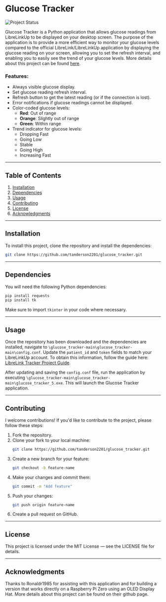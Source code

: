 # Glucose Tracker

![Project Status](https://img.shields.io/badge/build-passing-brightgreen)

Glucose Tracker is a Python application that allows glucose readings from LibreLinkUp to be displayed on your desktop screen. The purpose of the application is to provide a more efficient way to monitor your glucose levels compared to the official LibreLink/LibreLinkUp application by displaying the glucose reading on your screen, allowing you to set the refresh interval, and enabling you to easily see the trend of your glucose levels. More details about this project can be found [here](https://tanderson.net/posts/LibreLink-Tracker-Project/).

### Features:

- Always visible glucose display.
- Set glucose reading refresh interval.
- Refresh button to get the latest reading (or if the connection is lost).
- Error notifications if glucose readings cannot be displayed.
- Color-coded glucose levels: 
  - **Red**: Out of range
  - **Orange**: Slightly out of range
  - **Green**: Within range
- Trend indicator for glucose levels: 
  - Dropping Fast
  - Going Low
  - Stable
  - Going High
  - Increasing Fast

---

## Table of Contents

1. [Installation](#installation)
2. [Dependencies](#dependencies)
3. [Usage](#usage)
5. [Contributing](#contributing)
6. [License](#license)
7. [Acknowledgments](#acknowledgments)

---

## Installation

To install this project, clone the repository and install the dependencies:

```bash
git clone https://github.com/tanderson2201/glucose_tracker.git
```

---

## Dependencies

You will need the following Python dependencies:

```bash
pip install requests
pip install tk
```
Make sure to import `tkinter` in your code where necessary.

---

## Usage

Once the repository has been downloaded and the dependencies are installed, navigate to `\glucose_tracker-main\glucose_tracker-main\config.conf`. Update the `patient_id` and `token` fields to match your LibreLinkUp account. To obtain this information, follow the guide here: [LibreLink Tracker Project Guide](https://tanderson.net/posts/LibreLink-Tracker-Project/).

After updating and saving the `config.conf` file, run the application by executing `\glucose_tracker-main\glucose_tracker-main\glucose_tracker_5.exe`. This will launch the Glucose Tracker application.

---

## Contributing

I welcome contributions! If you'd like to contribute to the project, please follow these steps:

1. Fork the repository.
2. Clone your fork to your local machine:
   ```bash
   git clone https://github.com/tanderson2201/glucose_tracker.git
   ```
3. Create a new branch for your feature:
   ```bash
   git checkout -b feature-name
   ```
4. Make your changes and commit them:
   ```bash
   git commit -m "Add feature"
   ```
5. Push your changes:
   ```bash
   git push origin feature-name
   ```
6. Create a pull request on GitHub.

---

## License

This project is licensed under the MIT License — see the LICENSE file for details.

---

## Acknowledgments

Thanks to Ronaldr1985 for assisting with this application and for building a version that works directly on a Raspberry Pi Zero using an OLED Display Hat. More details about this project can be found on their github page.





